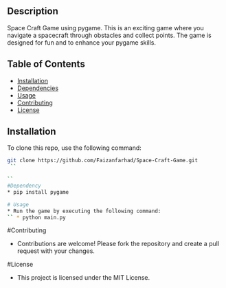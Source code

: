 

## Description
Space Craft Game using pygame. This is an exciting game where you navigate a spacecraft through obstacles and collect points. The game is designed for fun and to enhance your pygame skills.

## Table of Contents
- [Installation](#installation)
- [Dependencies](#dependencies)
- [Usage](#usage)
- [Contributing](#contributing)
- [License](#license)

## Installation
To clone this repo, use the following command:

```bash
git clone https://github.com/Faizanfarhad/Space-Craft-Game.git
 ``

``
#Dependency
* pip install pygame

# Usage
* Run the game by executing the following command:
`` * python main.py
   ```


#Contributing
* Contributions are welcome! Please fork the repository and create a pull request with your changes.

#License
* This project is licensed under the MIT License.
